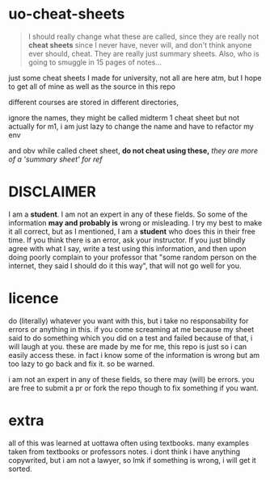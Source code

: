 # uo-cheat-sheets

> I should really change what these are called, since they are really not **cheat sheets** since I never have, never will, and don't think anyone ever should, cheat. They are really just summary sheets. Also, who is going to smuggle in 15 pages of notes... 

just some cheat sheets I made for university, not all are here atm, but I hope to get all of mine as well as the source in this repo

different courses are stored in different directories,

ignore the names, they might be called midterm 1 cheat sheet but not actually for m1, i am just lazy to change the name and have to refactor my env

and obv while called cheet sheet, **do not cheat using these,** *they are more of a 'summary sheet' for ref*

# DISCLAIMER

I am a **student**. I am not an expert in any of these fields. So some of the information **may and probably is** wrong or misleading. I try my best to make it all correct, but as I mentioned, I am a **student** who does this in their free time. If you think there is an error, ask your instructor. If you just blindly agree with what I say, write a test using this information, and then upon doing poorly complain to your professor that "some random person on the internet, they said I should do it this way", that will not go well for you.

# licence

do (literally) whatever you want with this, but i take no responsability for errors or anything in this. if you come screaming at me because my sheet said to do something which you did on a test and failed because of that, i will laugh at you. these are made by me for me, this repo is just so i can easily access these. in fact i know some of the information is wrong but am too lazy to go back and fix it. so be warned.

i am not an expert in any of these fields, so there may (will) be errors. you are free to submit a pr or fork the repo though to fix something if you want. 

# extra

all of this was learned at uottawa often using textbooks. many examples taken from textbooks or professors notes. i dont think i have anything copywrited, but i am not a lawyer, so lmk if something is wrong, i will get it sorted.

